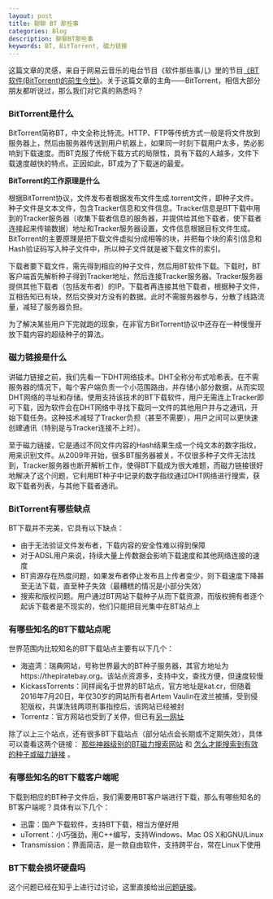 ```yaml
---
layout: post
title: 聊聊 BT 那些事
categories: Blog
description: 聊聊BT那些事
keywords: BT, BitTorrent, 磁力链接
---
```


这篇文章的灵感，来自于网易云音乐的电台节目《软件那些事儿》里的节目[《BT软件(BitTorrent)的前生今世》](http://music.163.com/#/program?id=788827962)。关于这篇文章的主角——BitTorrent，相信大部分朋友都听说过，那么我们对它真的熟悉吗？

### BitTorrent是什么

BitTorrent简称BT，中文全称比特流。HTTP、FTP等传统方式一般是将文件放到服务器上，然后由服务器传送到用户机器上，如果同一时刻下载用户太多，势必影响到下载速度。而BT克服了传统下载方式的局限性，具有下载的人越多，文件下载速度越快的特点。正因如此，BT成为了下载迷的最爱。

**BitTorrent的工作原理是什么**

根据BitTorrent协议，文件发布者根据发布文件生成.torrent文件，即种子文件。种子文件是文本文件，包含Tracker信息和文件信息。Tracker信息是BT下载中用到的Tracker服务器（收集下载者信息的服务器，并提供给其他下载者，使下载者连接起来传输数据）地址和Tracker服务器设置，文件信息根据目标文件生成。BitTorrent的主要原理是把下载文件虚拟分成相等的块，并把每个块的索引信息和Hash验证码写入种子文件中，所以种子文件就是被下载文件的索引。

下载者要下载文件，需先得到相应的种子文件，然后用BT软件下载。下载时，BT客户端首先解析种子得到Tracker地址，然后连接Tracker服务器。Tracker服务器提供其他下载者（包括发布者）的IP。下载者再连接其他下载者，根据种子文件，互相告知已有块，然后交换对方没有的数据。此时不需服务器参与，分散了线路流量，减轻了服务器负担。

为了解决某些用户下完就跑的现象，在非官方BitTorrent协议中还存在一种慢慢开放下载内容的超级种子的算法。

### 磁力链接是什么

讲磁力链接之前，我们先看一下DHT网络技术。DHT全称分布式哈希表。在不需服务器的情况下，每个客户端负责一个小范围路由，并存储小部分数据，从而实现DHT网络的寻址和存储。使用支持该技术的BT下载软件，用户无需连上Tracker即可下载，因为软件会在DHT网络中寻找下载同一文件的其他用户并与之通讯，开始下载任务。这种技术减轻了Tracker负担（甚至不需要），用户之间可以更快速创建通讯（特别是与Tracker连接不上时）。

至于磁力链接，它是通过不同文件内容的Hash结果生成一个纯文本的数字指纹，用来识别文件。从2009年开始，很多BT服务器被关，不仅很多种子文件无法找到，Tracker服务器也断开解析工作，使得BT下载成为很大难题，而磁力链接很好地解决了这个问题，它利用BT种子中记录的数字指纹通过DHT网络进行搜索，获取下载者列表，与其他下载者通讯。

### BitTorrent有哪些缺点

BT下载并不完美，它具有以下缺点：

- 由于无法验证文件发布者，下载内容的安全性难以得到保障
- 对于ADSL用户来说，持续大量上传数据会影响下载速度和其他网络连接的速度
- BT资源存在热度问题，如果发布者停止发布且上传者变少，则下载速度下降甚至无法下载，直至种子失效（最糟糕的情况是小部分失效）
- 搜索和版权问题。用户通过BT网站下载种子从而下载资源，而版权拥有者逐个起诉下载者是不现实的，他们只能把目光集中在BT站点上

### 有哪些知名的BT下载站点呢

世界范围内比较知名的BT下载站点主要有以下几个：

- 海盗湾：瑞典网站，号称世界最大的BT种子服务器，其官方地址为https://thepiratebay.org。该站点资源多，支持中文，查找方便，但速度较慢
- KickassTorrents：同样闻名于世界的BT站点，官方地址是kat.cr，但随着2016年7月20日，年仅30岁的网站所有者Artem Vaulin在波兰被捕，受到侵犯版权，共谋洗钱两项刑事指控后，该网站已经被封
- Torrentz：官方网站也受到了关停，但已有[另一网址](https://torrentz2.eu/)

除了以上三个站点，还有很多BT下载站点（部分站点会长期或不定期失效），具体可以查看这两个链接： [那些神器级别的BT磁力搜索网站](http://askrain.lofter.com/post/47dc29_2487136) 和 [怎么才能搜索到有效的种子或磁力链接](https://www.zhihu.com/question/29682242) 。

### 有哪些知名的BT下载客户端呢

下载到相应的BT种子文件后，我们需要用BT客户端进行下载，那么有哪些知名的BT客户端呢？具体有以下几个：

- 迅雷：国产下载软件，支持BT下载，相当方便好用
- uTorrent：小巧强劲，用C++编写，支持Windows、Mac OS X和GNU/Linux
- Transmission：界面简洁，是一款自由软件，支持跨平台，常在Linux下使用

### BT下载会损坏硬盘吗

这个问题已经在知乎上进行过讨论，这里直接给出[问题链接](https://www.zhihu.com/question/20129670)。